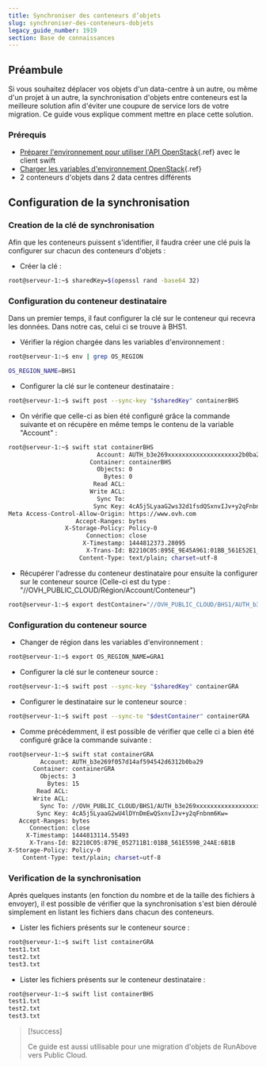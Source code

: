 ```yaml
---
title: Synchroniser des conteneurs d’objets
slug: synchroniser-des-conteneurs-dobjets
legacy_guide_number: 1919
section: Base de connaissances
---
```



## Préambule
Si vous souhaitez déplacer vos objets d'un data-centre à un autre, ou même d'un projet à un autre, la synchronisation d'objets entre conteneurs est la meilleure solution afin d'éviter une coupure de service lors de votre migration. Ce guide vous explique comment mettre en place cette solution.


### Prérequis
- [Préparer l'environnement pour utiliser l'API OpenStack]({legacy}1851){.ref} avec le client swift
- [Charger les variables d'environnement OpenStack]({legacy}1852){.ref}
- 2 conteneurs d'objets dans 2 data centres différents


## Configuration de la synchronisation

### Creation de la clé de synchronisation
Afin que les conteneurs puissent s'identifier, il faudra créer une clé puis la configurer sur chacun des conteneurs d'objets :

- Créer la clé :


```bash
root@serveur-1:~$ sharedKey=$(openssl rand -base64 32)
```


### Configuration du conteneur destinataire
Dans un premier temps, il faut configurer la clé sur le conteneur qui recevra les données. Dans notre cas, celui ci se trouve à BHS1.

- Vérifier la région chargée dans les variables d'environnement :

```bash
root@serveur-1:~$ env | grep OS_REGION

OS_REGION_NAME=BHS1
```

- Configurer la clé sur le conteneur destinataire :

```bash
root@serveur-1:~$ swift post --sync-key "$sharedKey" containerBHS
```

- On vérifie que celle-ci as bien été configuré grâce la commande suivante et on récupère en même temps le contenu de la variable "Account" :

```bash
root@serveur-1:~$ swift stat containerBHS
                         Account: AUTH_b3e269xxxxxxxxxxxxxxxxxxxx2b0ba29
                       Container: containerBHS
                         Objects: 0
                           Bytes: 0
                        Read ACL:
                       Write ACL:
                         Sync To:
                        Sync Key: 4cA5j5LyaaG2ws32d1fsdQSxnvIJv+y2qFnbnm6Kw=
Meta Access-Control-Allow-Origin: https://www.ovh.com
                   Accept-Ranges: bytes
                X-Storage-Policy: Policy-0
                      Connection: close
                     X-Timestamp: 1444812373.28095
                      X-Trans-Id: B2210C05:895E_9E45A961:01BB_561E52E1_16A3:5298
                    Content-Type: text/plain; charset=utf-8
```

- Récupérer l'adresse du conteneur destinataire pour ensuite la configurer sur le conteneur source (Celle-ci est du type : "//OVH_PUBLIC_CLOUD/Région/Account/Conteneur")

```bash
root@serveur-1:~$ export destContainer="//OVH_PUBLIC_CLOUD/BHS1/AUTH_b3e269xxxxxxxxxxxxxxxxxxxx2b0ba29/containerBHS"
```

### Configuration du conteneur source
- Changer de région dans les variables d'environnement :

```bash
root@serveur-1:~$ export OS_REGION_NAME=GRA1
```

- Configurer la clé sur le conteneur source :

```bash
root@serveur-1:~$ swift post --sync-key "$sharedKey" containerGRA
```

- Configurer le destinataire sur le conteneur source :

```bash
root@serveur-1:~$ swift post --sync-to "$destContainer" containerGRA
```

- Comme précédemment, il est possible de vérifier que celle ci a bien été configuré grâce la commande suivante :

```bash
root@serveur-1:~$ swift stat containerGRA
         Account: AUTH_b3e269f057d14af594542d6312b0ba29
       Container: containerGRA
         Objects: 3
           Bytes: 15
        Read ACL:
       Write ACL:
         Sync To: //OVH_PUBLIC_CLOUD/BHS1/AUTH_b3e269xxxxxxxxxxxxxxxxxxxx2b0ba29/containerBHS
        Sync Key: 4cA5j5LyaaG2wU4lDYnDmEwQSxnvIJv+y2qFnbnm6Kw=
   Accept-Ranges: bytes
      Connection: close
     X-Timestamp: 1444813114.55493
      X-Trans-Id: B2210C05:879E_052711B1:01BB_561E559B_24AE:6B1B
X-Storage-Policy: Policy-0
    Content-Type: text/plain; charset=utf-8
```



### Verification de la synchronisation
Aprés quelques instants (en fonction du nombre et de la taille des fichiers à envoyer), il est possible de vérifier que la synchronisation s'est bien déroulé simplement en listant les fichiers dans chacun des conteneurs.

- Lister les fichiers présents sur le conteneur source :

```bash
root@serveur-1:~$ swift list containerGRA
test1.txt
test2.txt
test3.txt
```

- Lister les fichiers présents sur le conteneur destinataire :

```bash
root@serveur-1:~$ swift list containerBHS
test1.txt
test2.txt
test3.txt
```




> [!success]
>
> Ce guide est aussi utilisable pour une migration d'objets de RunAbove vers
> Public Cloud.
> 
